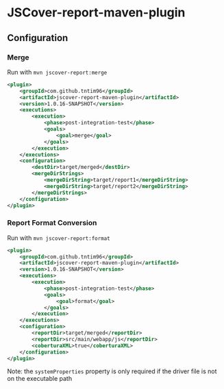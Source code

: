 JSCover-report-maven-plugin
=========================


## Configuration

### Merge
Run with `mvn jscover-report:merge`

```XML
<plugin>
    <groupId>com.github.tntim96</groupId>
    <artifactId>jscover-report-maven-plugin</artifactId>
    <version>1.0.16-SNAPSHOT</version>
    <executions>
        <execution>
            <phase>post-integration-test</phase>
            <goals>
                <goal>merge</goal>
            </goals>
        </execution>
    </executions>
    <configuration>
        <destDir>target/merged</destDir>
        <mergeDirStrings>
            <mergeDirString>target/report1</mergeDirString>
            <mergeDirString>target/report2</mergeDirString>
        </mergeDirStrings>
    </configuration>
</plugin>
```

### Report Format Conversion

Run with `mvn jscover-report:format`

```XML
<plugin>
    <groupId>com.github.tntim96</groupId>
    <artifactId>jscover-report-maven-plugin</artifactId>
    <version>1.0.16-SNAPSHOT</version>
    <executions>
        <execution>
            <phase>post-integration-test</phase>
            <goals>
                <goal>format</goal>
            </goals>
        </execution>
    </executions>
    <configuration>
        <reportDir>target/merged</reportDir>
        <reportDir>src/main/webapp/js</reportDir>
        <coberturaXML>true</coberturaXML>
    </configuration>
</plugin>
```

Note: the `systemProperties` property is only required if the driver file is not on the executable path